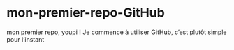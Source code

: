 # mon-premier-repo-GitHub
mon premier repo, youpi !
Je commence à utiliser GitHub, c’est plutôt simple pour l’instant
